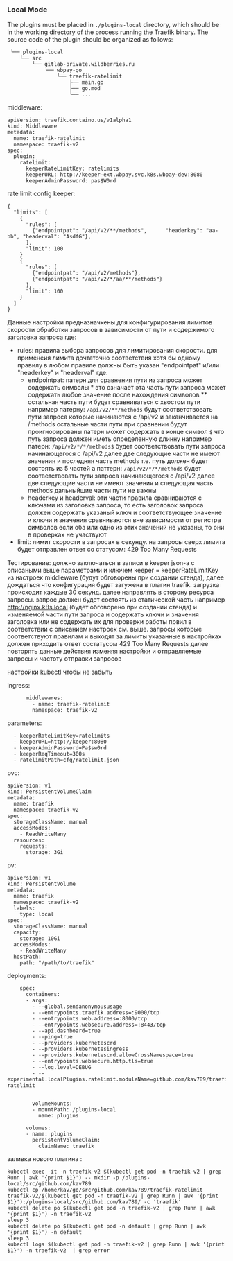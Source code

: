 ### Local Mode


The plugins must be placed in `./plugins-local` directory,
which should be in the working directory of the process running the Traefik binary.
The source code of the plugin should be organized as follows:

```
 └── plugins-local
    └── src
        └── gitlab-private.wildberries.ru
            └── wbpay-go
                └── traefik-ratelimit
                    ├── main.go
                    ├── go.mod
                    └── ...
```

middleware:

```
apiVersion: traefik.containo.us/v1alpha1
kind: Middleware
metadata:
  name: traefik-ratelimit
  namespace: traefik-v2
spec:
  plugin:
    ratelimit:
      keeperRateLimitKey: ratelimits
      keeperURL: http://keeper-ext.wbpay.svc.k8s.wbpay-dev:8080
      keeperAdminPassword: pas$W0rd
```


rate limit config keeper:

```
{
  "limits": [
    {
      "rules": [
        {"endpointpat": "/api/v2/**/methods",      "headerkey": "aa-bb", "headerval": "AsdfG"},
      ],
      "limit": 100
    }
    {
      "rules": [
        {"endpointpat": "/api/v2/methods"},
        {"endpointpat": "/api/v2/*/aa/**/methods"}
      ],
      "limit": 100
    }
  ]
}
```

Данные настройки предназначкены для конфигурирования лимитов скорости обработки запросов в зависимости от пути и содержимого заголовка запроса
где:
  - rules:
    правила выбора запросов для лимитирования скорости. для применеия лимита дочтаточно соответствия хотя бы одному правилу
    в любом правиле должны быть указан "endpointpat" и/или  "headerkey" и "headerval"
    где:
      - endpointpat:
        патерн для сравнения пути из запроса может содержать символы * это означает эта часть пути запроса может содержать любое значение
        после нахождения символов ** остальная часть пути будет сравниваться с хвостом пути
        например патерну: ```/api/v2/**/methods``` будут соответствовать пути запроса которые начинаются с /api/v2 и заканчивается на /methods остальные части пути при сравнении будут проигнорированы
        патерн может содержать в конце символ ```$``` что путь запроса должен иметь определенную длинну
        например патерн: ```/api/v2/*/*/methods$``` будет соответствовать пути запроса начинающегося с /api/v2 далее две следующие части не имеют значения и последняя часть methods т.е. путь должен будет состоять из 5 частей
        а паттерн: ```/api/v2/*/*/methods``` будет соответствовать пути запроса начинающегося с /api/v2 далее две следующие части не имеют значения и следующая часть methods дальныйшие части пути не важны 
      - headerkey и headerval:
        эти части правила сравниваются с ключами из заголовка запроса, то есть заголовок запроса должен содержать указаный ключ и соответствующее значение и ключи и значения сравниваются вне зависимости от регистра символов
        если оба или одно из этих значений не указаны, то они в проверках не участвуют
  - limit:
    лимит скорости в запросах в секунду. на запросы сверх лимита будет отправлен ответ со статусом: 429 Too Many Requests


Тестирование:
  должно заключаться в записи в keeper json-а c описаными выше параметрами и ключем keeper = keeperRateLimitKey из настроек middleware (будут обговорены при создании стенда),
  далее дождаться что конфигурация будет загужена в плагин traefik. загрузка происходит каждые 30 секунд.
  далее направлять в сторону ресурса запросы. запрос должен будет состоять из статической часть например http://nginx.k8s.local (будет обговорено при создании стенда) 
  и изменяемой части пути запроса и содержать ключи и значения заголовка или не содержать их для проверки работы првил в соответствии с описанием настроек см. выше.
  запросы которые соответствуют правилам и выходят за лимиты указанные в настройках должен приходить ответ состатусом 429 Too Many Requests
  далее повторять данные действия изменяя настройки и отправляемые запросы и частоту отправки запросов





настройки kubectl
чтобы не забыть

ingress:

```
      middlewares:
        - name: traefik-ratelimit
        namespace: traefik-v2
```


parameters:

```
  - keeperRateLimitKey=ratelimits
  - keeperURL=http://keeper:8080
  - keeperAdminPassword=Pa$sw0rd
  - keeperReqTimeout=300s
  - ratelimitPath=cfg/ratelimit.json

```


pvc:

```
apiVersion: v1
kind: PersistentVolumeClaim
metadata:
  name: traefik
  namespace: traefik-v2
spec:
  storageClassName: manual
  accessModes:
    - ReadWriteMany
  resources:
    requests:
      storage: 3Gi
```
pv:

```
apiVersion: v1
kind: PersistentVolume
metadata:
  name: traefik
  namespace: traefik-v2
  labels:
    type: local
spec:
  storageClassName: manual
  capacity:
    storage: 10Gi
  accessModes:
    - ReadWriteMany
  hostPath:
    path: "/path/to/traefik"
```

deployments:
```
    spec:
      containers:
      - args:
        - --global.sendanonymoususage
        - --entrypoints.traefik.address=:9000/tcp
        - --entrypoints.web.address=:8000/tcp
        - --entrypoints.websecure.address=:8443/tcp
        - --api.dashboard=true
        - --ping=true
        - --providers.kubernetescrd
        - --providers.kubernetesingress
        - --providers.kubernetescrd.allowCrossNamespace=true
        - --entrypoints.websecure.http.tls=true
        - --log.level=DEBUG
        - --experimental.localPlugins.ratelimit.moduleName=github.com/kav789/traefik-ratelimit


        volumeMounts:
        - mountPath: /plugins-local
          name: plugins

      volumes:
      - name: plugins
        persistentVolumeClaim:
          claimName: traefik

```
заливка нового плагина :
```
kubectl exec -it -n traefik-v2 $(kubectl get pod -n traefik-v2 | grep Runn | awk '{print $1}') -- mkdir -p /plugins-local/src/github.com/kav789
kubectl cp /home/kav/go/src/github.com/kav789/traefik-ratelimit traefik-v2/$(kubectl get pod -n traefik-v2 | grep Runn | awk '{print $1}'):/plugins-local/src/github.com/kav789/ -c 'traefik'
kubectl delete po $(kubectl get pod -n traefik-v2 | grep Runn | awk '{print $1}') -n traefik-v2
sleep 3
kubectl delete po $(kubectl get pod -n default | grep Runn | awk '{print $1}') -n default
sleep 3
kubectl logs $(kubectl get pod -n traefik-v2 | grep Runn | awk '{print $1}') -n traefik-v2  | grep error
```
